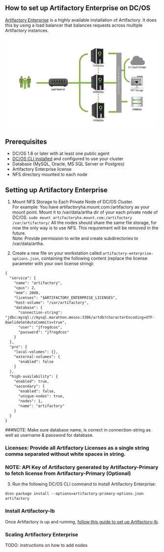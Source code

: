 ## How to set up Artifactory Enterprise on DC/OS

[Artifactory Enterprise](https://www.jfrog.com/artifactory/versions/#High-Availability) is a highly available installation of Artifactory. It does this by using a load balancer that balances requests across multiple Artifactory instances.

![Artifactory Enterprise Architecture](img/HA_Diagram.png)

## Prerequisites

- DC/OS 1.8 or later with at least one public agent
- [DC/OS CLI installed](https://dcos.io/docs/1.8/usage/cli/install/) and configured to use your cluster
- Database (MySQL, Oracle, MS SQL Server or Postgres)
- Artifactory Enterprise license
- NFS directory mounted to each node

## Setting up Artifactory Enterprise

1. Mount NFS Storage to Each Private Node of DC/OS Cluster.<br />
    For example: You have artifactoryha.mount.com:/artifactory as your mount point.
    Mount it to /var/data/artha dir of your each private node of DC/OS.
      ```sudo mount artifactoryha.mount.com:/artifactory /var/artifactory/```
    All the nodes should share the same file storage, for now the only way is to use NFS. This requirement will be removed in the future.<br />
    Note: Provide permission to write and create subdirectories to /var/data/artha.

2. Create a new file on your workstation called `artifactory-enterprise-options.json`, containing the following content (replace the license parameter with your own license string):

```
{
  "service": {
    "name": "artifactory",
    "cpus": 2,
    "mem": 2048,
    "licenses": "$ARTIFACTORY_ENTERPRISE_LICENSES",
    "host-volume": "/var/artifactory",
    "database": {
      "connection-string": "jdbc:mysql://mysql.marathon.mesos:3306/artdb?characterEncoding=UTF-8&elideSetAutoCommits=true",
      "user": "jfrogdcos",
      "password": "jfrogdcos"
    }
  },
  "pro": {
    "local-volumes": {},
    "external-volumes": {
      "enabled": false
    }
  },
  "high-availability": {
    "enabled": true,
    "secondary": {
      "enabled": false,
      "unique-nodes": true,
      "nodes": 1,
      "name": "artifactory"
    }
  }
}
```

 ###NOTE: Make sure database name, is correct in connection-string as well as username & password for database.
 ### Licenses: Provide all Artifactory Licenses as a single string comma separated without white spaces in string.

   ### NOTE: API Key of Artifactory generated by Artifactory-Primary to fetch license from Artifactory-Primary (Optional)

3. Run the following DC/OS CLI command to install Artifactory Enterprise:

```
dcos package install --options=artifactory-primary-options.json artifactory
```

### Install Artifactory-lb

Once Artifactory is up and running, [follow this guide to set up Artifactory-lb](artifactory-lb.md).

### Scaling Artifactory Enterprise

TODO: instructions on how to add nodes
